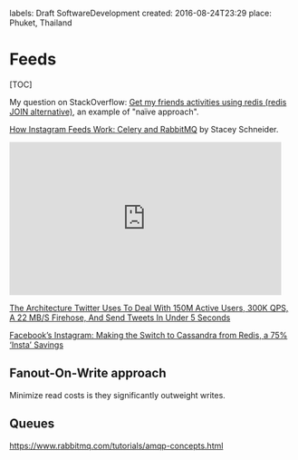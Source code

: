 labels: Draft
        SoftwareDevelopment
created: 2016-08-24T23:29
place: Phuket, Thailand

# Feeds

[TOC]

My question on StackOverflow: [Get my friends activities using redis (redis JOIN alternative)](http://stackoverflow.com/questions/26820983/get-my-friends-activities-using-redis-redis-join-alternative), an example of "naïve approach".

[How Instagram Feeds Work: Celery and RabbitMQ](http://blogs.vmware.com/vfabric/2013/04/how-instagram-feeds-work-celery-and-rabbitmq.html) by Stacey Schneider.

<iframe width="480" height="270" src="https://www.youtube.com/embed/E708csv4XgY" frameborder="0" allowfullscreen></iframe>

[The Architecture Twitter Uses To Deal With 150M Active Users, 300K QPS, A 22 MB/S Firehose, And Send Tweets In Under 5 Seconds](http://highscalability.com/blog/2013/7/8/the-architecture-twitter-uses-to-deal-with-150m-active-users.html)

[Facebook’s Instagram: Making the Switch to Cassandra from Redis, a 75% ‘Insta’ Savings](http://www.planetcassandra.org/blog/interview/facebooks-instagram-making-the-switch-to-cassandra-from-redis-a-75-insta-savings/)

## Fanout-On-Write approach

Minimize read costs is they significantly outweight writes.

## Queues

https://www.rabbitmq.com/tutorials/amqp-concepts.html

